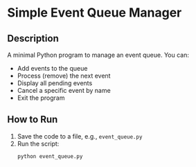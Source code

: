 # Simple Event Queue Manager

## Description
A minimal Python program to manage an event queue. You can:

- Add events to the queue
- Process (remove) the next event
- Display all pending events
- Cancel a specific event by name
- Exit the program

## How to Run

1. Save the code to a file, e.g., `event_queue.py`
2. Run the script:
   ```bash
   python event_queue.py
